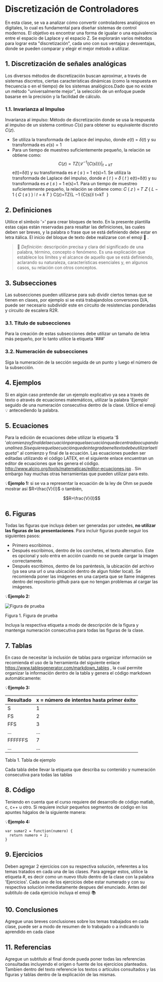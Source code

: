 # Discretización de Controladores
En esta clase, se va a analizar cómo convertir controladores analógicos en digitales, lo cual es fundamental para diseñar sistemas de control modernos. El objetivo es encontrar una forma de igualar o una equivalencia entre el espacio de Laplace y el espacio Z. Se explorarán varios métodos para lograr esta "discretización", cada uno con sus ventajas y desventajas, donde se pueden comparar y elegir el mejor método a utilizar.
## 1. Discretización de señales analógicas
Los diversos métodos de discretización buscan aproximar, a través de sistemas discretos, ciertas características dinámicas (como la respuesta en frecuencia o en el tiempo) de los sistemas analógicos.Dado que no existe un método "universalmente mejor", la selección de un enfoque puede basarse en la precisión y la facilidad de cálculo.
### 1.1. Invarianza al Impulso
Invarianza al impulso: Método de discretización donde se usa la respuesta al impulso de un sistema continuo $C(s)$ para obtener su equivalente discreto $C(z)$.

* Se utiliza la transformada de Laplace del impulso, donde $e(t)$ = $δ(t)$ y su transformada es $e(s)=1$
* Para un tiempo de muestreo suficientemente pequeño, la relación se obtiene como:
  $$C(z) = T Z\{\mathcal{L}^{-1}\{C(s)\}\}\big|_{t = kT}$$
e(t)=δ(t) y su transformada es 
𝑒
(
𝑠
)
=
1
e(s)=1.
Se utiliza la transformada de Laplace del impulso, donde 
𝑒
(
𝑡
)
=
𝛿
(
𝑡
)
e(t)=δ(t) y su transformada es 
𝑒
(
𝑠
)
=
1
e(s)=1.
Para un tiempo de muestreo suficientemente pequeño, la relación se obtiene como:
𝐶
(
𝑧
)
=
𝑇
𝑍
{
𝐿
−
1
{
𝐶
(
𝑠
)
}
∣
𝑡
=
𝑘
𝑇
}
C(z)=TZ{L 
−1
 {C(s)}∣ 
t=kT
​
 }

## 2. Definiciones
Utilice el símbolo '>' para crear bloques de texto. En la presente plantilla estas cajas están reservadas para resaltar las definiciones, las cuales deben ser breves, y la palabra o frase que se está definiendo debe estar en letra itálica. El inicio del bloque de texto debe realizarse con el emoji 🔑 .
>🔑 *Definición:* descripción precisa y clara del significado de una palabra, término, concepto o fenómeno. Es una explicación que establece los límites y el alcance de aquello que se está definiendo, aclarando su naturaleza, características esenciales y, en algunos casos, su relación con otros conceptos.

## 3. Subsecciones
Las subsecciones pueden utilizarse para sub dividir ciertos temas que se tienen en clases, por ejemplo si se está trabajandolos conversores D/A, puede ser necesario subdividir este en circuito de resistencias ponderadas y circuito de escalera R2R. 
### 3.1. Título de subsecciones
Para la creación de estas subsecciones debe utilizar un tamaño de letra más pequeño, por lo tanto utilice la etiqueta '###' 
### 3.2. Numeración de subsecciones
Siga la numeración de la sección seguida de un punto y luego el número de la subsección.

## 4. Ejemplos
Si en algún caso pretende dar un ejemplo explicativo ya sea a través de texto o através de ecuaciones matemáticos, utilizar la palabra 'Ejemplo' seguido de una numeración consecutiva dentro de la clase. Utilice el emoji 💡 antecediendo la palabra.

## 5. Ecuaciones
Para la edición de ecuaciones debe utilizar la etiqueta '$$' al comienzo y final de la ecuación para que la ecuación quede centrada ocupando una línea. Si se quiere que la ecuación quede integrada en el texto debe utilizar la etiqueta '$' al comienzo y final de la ecuación. Las ecuaciones pueden ser editadas utilizando el código LATEX, en el siguiente enlace encuentran un editor de ecuaciones que les genera el código. http://www.alciro.org/tools/matematicas/editor-ecuaciones.jsp . Sin embargo hay muchas otras herramientas que pueden utilizar para esto.

💡**Ejemplo 1:** si se va a representar la ecuación de la ley de Ohm se puede mostrar así $R=\frac{V}{I}$ o también,

$$R=\frac{V}{I}$$

## 6. Figuras
Todas las figuras que incluya deben ser generadas por ustedes, **no utilizar las figuras de las presentaciones**. Para incluir figuras puede seguir los siguientes pasos:
* Primero escribimos ![]().
* Después escribimos, dentro de los corchetes, el texto alternativo. Este es opcional y solo entra en acción cuando no se puede cargar la imagen correctamente.
* Después escribimos, dentro de los paréntesis, la ubicación del archivo (ya sea una url o una ubicación dentro de algun folder local). Se recomienda poner las imágenes en una carpeta que se llame imágenes dentro del repositorio github para que no tengan problemas al cargar las imágenes.

💡**Ejemplo 2:**

![Figura de prueba](images/plantilla/Captura2.PNG)

Figura 1. Figura de prueba

Incluya la respectiva etiqueta a modo de descripción de la figura y mantenga numeración consecutiva para todas las figuras de la clase.

## 7. Tablas
En caso de necesitar la inclusión de tablas para organizar información se recomienda el uso de la herramienta del siguiente enlace https://www.tablesgenerator.com/markdown_tables , la cual permite organizar la información dentro de la tabla y genera el código markdown automáticamente:

💡**Ejemplo 3:** 

| **Resultado** | **x = número de intentos hasta primer éxito** |
|---------------|-----------------------------------------------|
|       S       |                       1                       |
|       FS      |                       2                       |
|      FFS      |                       3                       |
|      ...      |                      ...                      |
|    FFFFFFS    |                       7                       |
|      ...      |                      ...                      |

Tabla 1. Tabla de ejemplo

Cada tabla debe llevar la etiqueta que describa su contenido y numeración consecutiva para todas las tablas

## 8. Código
Teniendo en cuenta que el curso requiere del desarrollo de código matlab, c, c++ u otro. Si requiere incluir pequeños segmentos de código en los apuntes hágalos de la siguiente manera:

💡**Ejemplo 4:**
```
var sumar2 = function(numero) {
  return numero + 2;
}
```

## 9. Ejercicios
Deben agregar 2 ejercicios con su respectiva solución, referentes a los temas tratados en cada una de las clases. Para agregar estos, utilice la etiqueta #, es decir como un nuevo título dentro de la clase con la palabra 'Ejercicios'. Cada uno de los ejercicios debe estar numerado y con su respectiva solución inmediatamente despues del enunciado. Antes del subtitulo de cada ejercicio incluya el emoji 📚

## 10. Conclusiones
Agregue unas breves conclusiones sobre los temas trabajados en cada clase, puede ser a modo de resumen de lo trabajado o a indicando lo aprendido en cada clase

## 11. Referencias
Agregue un subtítulo al final donde pueda poner todas las referencias consultadas incluyendo el origen o fuente de los ejercicios planteados. Tambien dentro del texto referencie los textos o artículos consultados y las figuras y tablas dentro de la explicación de las mismas.
